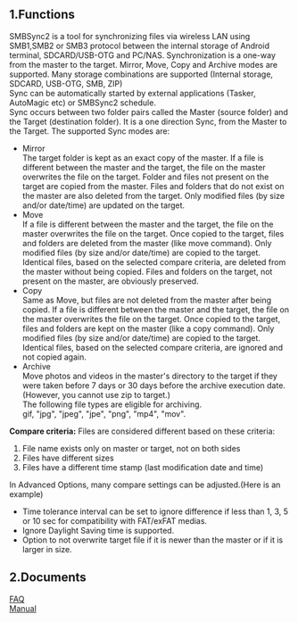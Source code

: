 ## 1.Functions  
SMBSync2 is a tool for synchronizing files via wireless LAN using SMB1,SMB2 or SMB3 protocol between the internal storage of Android terminal, SDCARD/USB-OTG and PC/NAS. Synchronization is a one-way from the master to the target. Mirror, Move, Copy and Archive modes are supported. Many storage combinations are supported (Internal storage, SDCARD, USB-OTG, SMB, ZIP)  
Sync can be automatically started by external applications (Tasker, AutoMagic etc) or SMBSync2 schedule.   
Sync occurs between two folder pairs called the Master (source folder) and the Target (destination folder). It is a one direction Sync, from the Master to the Target.
The supported Sync modes are:  

- Mirror  
  The target folder is kept as an exact copy of the master. If a file is different between the master and the target, the file on the master overwrites the file on the target. Folder and files not present on the target are copied from the master. Files and folders that do not exist on the master are also deleted from the target. Only modified files (by size and/or date/time) are updated on the target.  
- Move  
  If a file is different between the master and the target, the file on the master overwrites the file on the target. Once copied to the target, files and folders are deleted from the master (like move command).
  Only modified files (by size and/or date/time) are copied to the target. Identical files, based on the selected compare criteria, are deleted from the master without being copied. Files and folders on the target, not present on the master, are obviously preserved.  
- Copy  
  Same as Move, but files are not deleted from the master after being copied.
  If a file is different between the master and the target, the file on the master overwrites the file on the target. Once copied to the target, files and folders are kept on the master (like a copy command).
  Only modified files (by size and/or date/time) are copied to the target. Identical files, based on the selected compare criteria, are ignored and not copied again.  
- Archive  
  Move photos and videos in the master's directory to the target if they were taken before 7 days or 30 days before the archive execution date. (However, you cannot use zip to target.)  
The following file types are eligible for archiving.  
gif, "jpg", "jpeg", "jpe", "png", "mp4", "mov".  

**Compare criteria:** 
Files are considered different based on these criteria:  

1. File name exists only on master or target, not on both sides  
2. Files have different sizes  
3. Files have a different time stamp (last modification date and time)  

In Advanced Options, many compare settings can be adjusted.(Here is an example)  
- Time tolerance interval can be set to ignore difference if less than 1, 3, 5 or 10 sec for compatibility with FAT/exFAT medias.   
- Ignore Daylight Saving time is supported.   
- Option to not overwrite target file if it is newer than the master or if it is larger in size.   

## 2.Documents  
[FAQ](https://sentaroh.github.io/Documents/SMBSync2/SMBSync2_FAQ_EN.htm)  
[Manual](https://sentaroh.github.io/Documents/SMBSync2/SMBSync2_Desc_EN.htm)  
